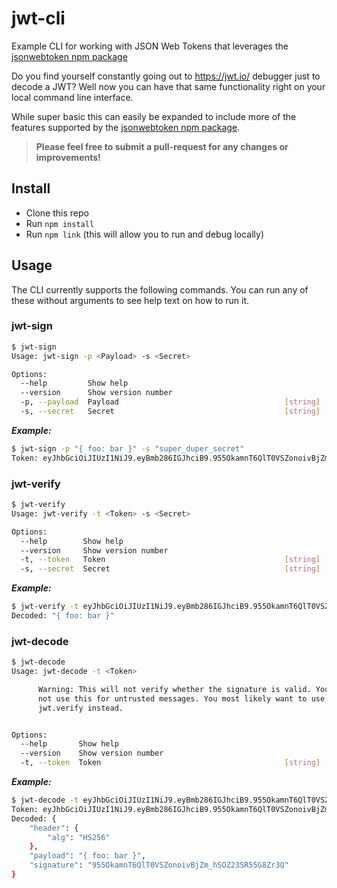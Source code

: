 # jwt-cli
Example CLI for working with JSON Web Tokens that leverages the [jsonwebtoken npm package](https://github.com/auth0/node-jsonwebtoken)

Do you find yourself constantly going out to https://jwt.io/ debugger just to decode a JWT? Well now you can have that same functionality right on your local command line interface.

While super basic this can easily be expanded to include more of the features supported by the [jsonwebtoken npm package](https://github.com/auth0/node-jsonwebtoken).

> **Please feel free to submit a pull-request for any changes or improvements!**

## Install
- Clone this repo
- Run `npm install`
- Run `npm link` (this will allow you to run and debug locally)

## Usage
The CLI currently supports the following commands. You can run any of these without arguments to see help text on how to run it.

### jwt-sign

``` bash
$ jwt-sign
Usage: jwt-sign -p <Payload> -s <Secret>

Options:
  --help         Show help                                             [boolean]
  --version      Show version number                                   [boolean]
  -p, --payload  Payload                                     [string] [required]
  -s, --secret   Secret                                      [string] [required]
```
***Example:***
``` bash
$ jwt-sign -p "{ foo: bar }" -s "super_duper_secret"
Token: eyJhbGciOiJIUzI1NiJ9.eyBmb286IGJhciB9.955OkamnT6QlT0VSZonoivBjZm_hSOZ23SR55G8Zr3Q
```
### jwt-verify

``` bash
$ jwt-verify
Usage: jwt-verify -t <Token> -s <Secret>

Options:
  --help        Show help                                              [boolean]
  --version     Show version number                                    [boolean]
  -t, --token   Token                                        [string] [required]
  -s, --secret  Secret                                       [string] [required]
```
***Example:***
``` bash
$ jwt-verify -t eyJhbGciOiJIUzI1NiJ9.eyBmb286IGJhciB9.955OkamnT6QlT0VSZonoivBjZm_hSOZ23SR55G8Zr3Q -s "super_duper_secret"
Decoded: "{ foo: bar }"
```

### jwt-decode

``` bash
$ jwt-decode
Usage: jwt-decode -t <Token>

      Warning: This will not verify whether the signature is valid. You should
      not use this for untrusted messages. You most likely want to use
      jwt.verify instead.


Options:
  --help       Show help                                               [boolean]
  --version    Show version number                                     [boolean]
  -t, --token  Token                                         [string] [required]
```
***Example:***
``` bash
$ jwt-decode -t eyJhbGciOiJIUzI1NiJ9.eyBmb286IGJhciB9.955OkamnT6QlT0VSZonoivBjZm_hSOZ23SR55G8Zr3Q
Token: eyJhbGciOiJIUzI1NiJ9.eyBmb286IGJhciB9.955OkamnT6QlT0VSZonoivBjZm_hSOZ23SR55G8Zr3Q...
Decoded: {
    "header": {
        "alg": "HS256"
    },
    "payload": "{ foo: bar }",
    "signature": "955OkamnT6QlT0VSZonoivBjZm_hSOZ23SR55G8Zr3Q"
}
```


